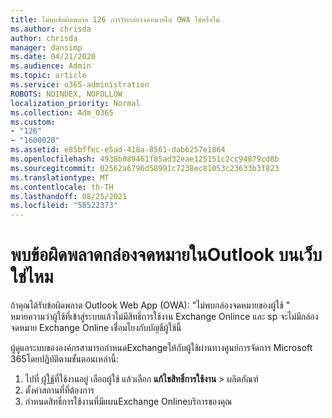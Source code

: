 ```yaml
---
title: ไม่พบข้อผิดพลาด 126 การรับกล่องจดหมายใน OWA ใช่หรือไม่
ms.author: chrisda
author: chrisda
manager: dansimp
ms.date: 04/21/2020
ms.audience: Admin
ms.topic: article
ms.service: o365-administration
ROBOTS: NOINDEX, NOFOLLOW
localization_priority: Normal
ms.collection: Adm_O365
ms.custom:
- "126"
- "1600020"
ms.assetid: e85bffec-e5ad-418a-8561-dab6257e1864
ms.openlocfilehash: 4938b889461f85ad32eae125151c2cc94879cd8b
ms.sourcegitcommit: 02562a6796d58991c7238ec81053c23633b3f823
ms.translationtype: MT
ms.contentlocale: th-TH
ms.lasthandoff: 08/25/2021
ms.locfileid: "58522373"
---
```

# <a name="getting-a-mailbox-not-found-error-in-outlook-on-the-web"></a>พบข้อผิดพลาดกล่องจดหมายในOutlook บนเว็บใช่ไหม

ถ้าคุณได้รับข้อผิดพลาด Outlook Web App (OWA): "ไม่พบกล่องจดหมายของผู้ใช้ " หมายความว่าผู้ใช้ที่เข้าสู่ระบบแล้วไม่มีสิทธิ์การใช้งาน Exchange Onlince และ sp จะไม่มีกล่องจดหมาย Exchange Online เชื่อมโยงกับบัญชีผู้ใช้นี้ 

ผู้ดูแลระบบขององค์กรสามารถกําหนดExchangeให้กับผู้ใช้ผ่านทางศูนย์การจัดการ Microsoft 365โดยปฏิบัติตามขั้นตอนเหล่านี้:

1. ไปที่ [ผู้ใช้](https://portal.office.com/adminportal/home#/users)ที่ใช้งานอยู่ เลือกผู้ใช้ แล้วเลือก **แก้ไขสิทธิ์การใช้งาน**  >  ผลิตภัณฑ์ 
1. ตั้งค่าสถานที่ที่ต้องการ
1. กําหนดสิทธิ์การใช้งานที่มีแผนExchange Onlineบริการของคุณ